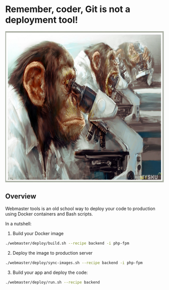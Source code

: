 <p align="center">
    <h1>Remember, coder, Git is not a deployment tool!</h1>
    <img width="100%" height="480px" src="https://raw.githubusercontent.com/AgentCoop/webmaster/master/docs/banner.jpg" />
</p>

## Overview
Webmaster tools is an old school way to deploy your code to production using Docker containers and Bash scripts.

In a nutshell:
1. Build your Docker image
```bash
./webmaster/deploy/build.sh --recipe backend -i php-fpm
```

2. Deploy the image to production server
```bash
./webmaster/deploy/sync-images.sh --recipe backend -i php-fpm
```

3. Build your app and deploy the code:
```bash
./webmaster/deploy/run.sh --recipe backend
```
